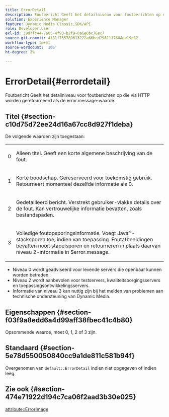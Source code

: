 ```yaml
---
title: ErrorDetail
description: Foutbericht Geeft het detailniveau voor foutberichten op die via HTTP worden geretourneerd als de error.message-waarde.
solution: Experience Manager
feature: Dynamic Media Classic,SDK/API
role: Developer,User
exl-id: 39d7fc44-7605-4f93-b2f9-0a6e8bc76ec7
source-git-commit: 4f81f755789613222a66bed2961117604ae19e62
workflow-type: tm+mt
source-wordcount: '166'
ht-degree: 2%

---
```


# ErrorDetail{#errordetail}

Foutbericht Geeft het detailniveau voor foutberichten op die via HTTP worden geretourneerd als de error.message-waarde.

## Titel {#section-c10d75d72ee24d16a67cc8d927f1deba}

De volgende waarden zijn toegestaan:

<table id="simpletable_7904444FF9F14D678F05094CA9E45664"> 
 <tr class="strow"> 
  <td class="stentry"> <p>0 </p></td> 
  <td class="stentry"> <p>Alleen titel. Geeft een korte algemene beschrijving van de fout. </p></td> 
 </tr> 
 <tr class="strow"> 
  <td class="stentry"> <p>1 </p></td> 
  <td class="stentry"> <p>Korte boodschap. Gereserveerd voor toekomstig gebruik. Retourneert momenteel dezelfde informatie als 0. </p></td> 
 </tr> 
 <tr class="strow"> 
  <td class="stentry"> <p>2 </p></td> 
  <td class="stentry"> <p>Gedetailleerd bericht. Verstrekt gebruiker-vlakke details over de fout. Kan vertrouwelijke informatie bevatten, zoals bestandspaden. </p></td> 
 </tr> 
 <tr class="strow"> 
  <td class="stentry"> <p>3 </p></td> 
  <td class="stentry"> <p>Volledige foutopsporingsinformatie. Voegt Java™-stacksporen toe, indien van toepassing. Foutafbeeldingen bevatten nooit stapelsporen en retourneren in plaats daarvan niveau 2-informatie in <span class="codeph"> $error.message</span>. </p></td> 
 </tr> 
</table>

* Niveau 0 wordt geadviseerd voor levende servers die openbaar kunnen worden betreden.
* Niveau 2 wordt aanbevolen voor testservers, kwaliteitsborgingsservers en toepassingsontwikkelingsservers.
* Informatie van niveau 3 kan nuttig zijn bij het melden van problemen aan technische ondersteuning van Dynamic Media.

## Eigenschappen {#section-f03f9a8edd6a4d99aff38fbec41c4b80}

Opsommende waarde, moet 0, 1, 2 of 3 zijn.

## Standaard {#section-5e78d550050840cc9a1de811c581b94f}

Overgenomen van `default::ErrorDetail` indien niet opgegeven of indien leeg.

## Zie ook {#section-474e71922d194c7ca06f2aad3b30e025}

[attribute::ErrorImage](../../../../../ir-api/material-cat/image-rendering-api-ref/c-ir-material-catalog/c-ir-attributes-reference/r-ir-errorimage.md#reference-b58bdaba96074c52802ca8dc54bfe2f0)
